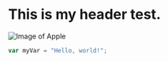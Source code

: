 # This is my header test. 

![Image of Apple](https://pngimg.com/uploads/apple/apple_PNG12423.png)


``` javascript
var myVar = "Hello, world!";
```

